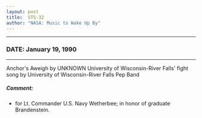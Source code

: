 ```yaml
---
layout: post
title:  STS-32
author: "NASA: Music to Wake Up By"
---
```


----
### DATE: January 19, 1990
----
Anchor's Aweigh by UNKNOWN
University of Wisconsin-River Falls' fight song by University of Wisconsin-River Falls Pep Band

##### Comment:
* for Lt. Commander U.S. Navy Wetherbee;
in honor of graduate Brandenstein.
